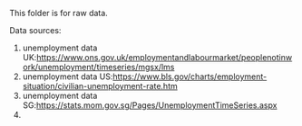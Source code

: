 This folder is for raw data.

Data sources:
1. unemployment data UK:https://www.ons.gov.uk/employmentandlabourmarket/peoplenotinwork/unemployment/timeseries/mgsx/lms
2. unemployment data US:https://www.bls.gov/charts/employment-situation/civilian-unemployment-rate.htm
3. unemployment data SG:https://stats.mom.gov.sg/Pages/UnemploymentTimeSeries.aspx
4.
